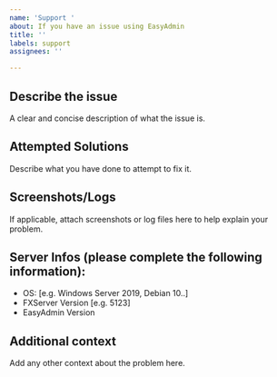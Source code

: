 ```yaml
---
name: 'Support '
about: If you have an issue using EasyAdmin
title: ''
labels: support
assignees: ''

---
```


## Describe the issue
A clear and concise description of what the issue is.

## Attempted Solutions
Describe what you have done to attempt to fix it.

## Screenshots/Logs
If applicable, attach screenshots or log files here to help explain your problem.


## Server Infos (please complete the following information):
 - OS: [e.g. Windows Server 2019, Debian 10..]
 - FXServer Version [e.g. 5123]
 - EasyAdmin Version

## Additional context
Add any other context about the problem here.
